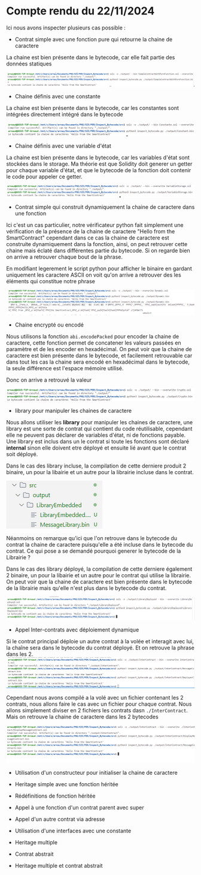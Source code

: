 # Compte rendu du 22/11/2024 

Ici nous avons inspecter plusieurs cas possible :

- Contrat simple avec une fonction pure qui retourne la chaine de caractere  

La chaine est bien présente dans le bytecode, car elle fait partie des données statiques

![alt text](image.png)

- Chaine définis avec une constante 

La chaine est bien présente dans le bytecode, car les constantes sont intégrées directement intégré dans le bytecode

![alt text](image-1.png)

- Chaine définis avec une variable d'état 

La chaine est bien présente dans le bytecode, car les variables d'état sont stockées dans le storage.
Ma théorie est que Solidity doit generer un getter pour chaque variable d'état, et que le bytecode de la fonction doit contenir le code pour appeler ce getter.

![alt text](image-2.png)

- Contrat simple qui construit dynamiquement la chaine de caractere dans une fonction

Ici c'est un cas particulier, notre vérificateur python fait simplement une vérification de la présence de la chaine de caractere "Hello from the SmartContract" cependant dans ce cas la chaine de caractere est construite dynamiquement dans la fonction, ainsi, on peut retrouver cette chaine mais éclaté dans différentes partie du bytecode. Si on regarde bien on arrive a retrouver chaque bout de la phrase.

En modifiant legerement le script python pour afficher le binaire en gardant uniquement les caractere ASCII on voit qu'on arrive a retrouver des les éléments qui constitue notre phrase

![alt text](image-3.png)

- Chaine encrypté ou encodé

Nous utilisons la fonction `abi.encodePacked` pour encoder la chaine de caractere, cette fonction permet de concatener les valeurs passées en paramètre et de les encoder en hexadécimal. On peut voir que la chaine de caractere est bien présente dans le bytecode, et facilement retrouvable car dans tout les cas la chaine sera encodé en hexadécimal dans le bytecode, la seule différence est l'espace mémoire utilisé.

Donc on arrive a retrouvé la valeur

![alt text](image-4.png)

- library pour manipuler les chaines de caractere

Nous allons utiliser les **library** pour manipuler les chaines de caractere, une library est une sorte de contrat qui contient du code réutilisable, cependant elle ne peuvent pas déclarer de variables d'état, ni de fonctions payable. Une library est inclus dans un le contrat si toute les fonctions sont déclaré **internal** sinon elle doivent etre déployé et ensuite lié avant que le contrat soit déployé.

Dans le cas des library incluse, la compilation de cette derniere produit 2 binaire, un pour la libairie et un autre pour la librairie incluse dans le contrat.

![alt text](image-5.png)

Néanmoins on remarque qu'ici que l'on retrouve dans le bytecode du contrat la chaine de caractere puisqu'elle a été incluse dans le bytecode du contrat. Ce qui pose a se demandé pourquoi generer le bytecode de la Librairie ?

Dans le cas des library déployé, la compilation de cette derniere également 2 binaire, un pour la libairie et un autre pour le contrat qui utilise la librairie. On peut voir que la chaine de caractere est bien présente dans le bytecode de la librairie mais qu'elle n'est plus dans le bytecode du contrat.

![alt text](image-6.png)

- Appel Inter-contrats avec déploiement dynamique  

Si le contrat principal déploie un autre contrat à la volée et interagit avec lui, la chaîne sera dans le bytecode du contrat déployé.
Et on retrouve la phrase dans les 2. 
![alt text](image-7.png)

Cependant nous avons compilé a la volé avec un fichier contenant les 2 contrats, nous allons faire le cas avec un fichier pour chaque contrat. Nous allons simplement diviser en 2 fichiers les contrats dasn `./InterContract`.
Mais  on retrouve la chaine de caractere dans les 2 bytecodes

![alt text](image-8.png)

- Utilisation d'un constructeur pour initialiser la chaine de caractere

- Heritage simple avec une fonction héritée  
- Rédéfinitions de fonction héritée
- Appel à une fonction d'un contrat parent avec super
- Appel d'un autre contrat via adresse
- Utilisation d'une interfaces avec une constante
- Heritage multiple
- Contrat abstrait 
- Heritage multiple et contrat abstrait



